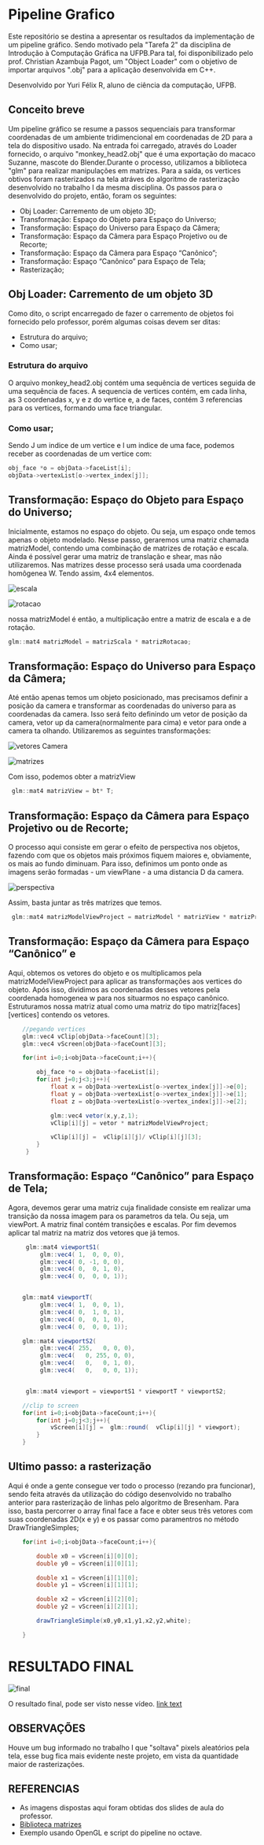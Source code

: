 # Pipeline Grafico 


Este repositório se destina a apresentar os resultados da implementação de um pipeline gráfico. Sendo motivado pela "Tarefa 2" da disciplina de Introdução à Computação Gráfica na UFPB.Para tal, foi disponibilizado pelo prof. Christian Azambuja Pagot, um "Object Loader" com o objetivo de importar arquivos ".obj" para a aplicação desenvolvida em C++.

Desenvolvido por Yuri Félix R, aluno de ciência da computação, UFPB. 

## Conceito breve


Um pipeline gráfico se resume a passos sequenciais para transformar coordenadas de um ambiente tridimencional em coordenadas de 2D para a tela do dispositivo usado. Na entrada foi carregado, através do Loader fornecido, o arquivo "monkey_head2.obj" que é uma exportação do macaco Suzanne, mascote do Blender.Durante o processo, utilizamos a biblioteca "glm" para realizar manipulações em matrizes. Para a saída, os vertices obtivos foram rasterizados na tela atráves do algoritmo de rasterização desenvolvido no trabalho I da mesma disciplina. Os passos para o desenvolvido do projeto, então, foram os seguintes:

* Obj Loader: Carremento de um objeto 3D;
* Transformação: Espaço do Objeto para Espaço do Universo;
* Transformação: Espaço do Universo para Espaço da Câmera;
* Transformação: Espaço da Câmera para Espaço Projetivo ou de Recorte;
* Transformação: Espaço da Câmera para Espaço “Canônico”;
* Transformação: Espaço “Canônico” para Espaço de Tela;
* Rasterização;



## Obj Loader: Carremento de um objeto 3D


Como dito, o script encarregado de fazer o carremento de objetos foi fornecido pelo professor, porém algumas coisas devem ser ditas:

- Estrutura do arquivo;
- Como usar;


### Estrutura do arquivo

O arquivo monkey_head2.obj contém uma sequência de vertices seguida de uma sequência de faces. A sequencia de vertices contém, em cada linha, as 3 coordenadas x, y e z do vertice e, a de faces, contém 3 referencias para os vertices, formando uma face triangular.

### Como usar;

Sendo J um indice de um vertice e I um indice de uma face, podemos receber as coordenadas de um vertice com:

```C#
obj_face *o = objData->faceList[i];
objData->vertexList[o->vertex_index[j]];
```

## Transformação: Espaço do Objeto para Espaço do Universo;

Inicialmente, estamos no espaço do objeto. Ou seja, um espaço onde temos apenas o objeto modelado. Nesse passo, geraremos uma matriz chamada matrizModel, contendo uma combinação de matrizes de rotação e escala. Ainda é possível gerar uma matriz de translação e shear, mas não utilizaremos. Nas matrizes desse processo será usada uma coordenada homôgenea W. Tendo assim, 4x4 elementos.

![escala](https://github.com/yrflx/Pipeline-Grafico/blob/master/pipelineGrafico/prints/escala.png)

![rotacao](https://github.com/yrflx/Pipeline-Grafico/blob/master/pipelineGrafico/prints/rotacao.png)

nossa matrizModel é então, a multiplicação entre a matriz de escala e a de rotação.
```C#
glm::mat4 matrizModel = matrizScala * matrizRotacao;
```

## Transformação: Espaço do Universo para Espaço da Câmera;

Até então apenas temos um objeto posicionado, mas precisamos definir a posição da camera e transformar as coordenadas do universo para as coordenadas da camera. Isso será feito definindo um vetor de posição da camera, vetor up da camera(normalmente para cima) e vetor para onde a camera ta olhando. Utilizaremos as seguintes transformações:

 ![vetores Camera](https://github.com/yrflx/Pipeline-Grafico/blob/master/pipelineGrafico/prints/vetoresCamera.png)

![matrizes](https://github.com/yrflx/Pipeline-Grafico/blob/master/pipelineGrafico/prints/matrizes.png)

Com isso, podemos obter a matrizView
```C#
 glm::mat4 matrizView = bt* T;
```

## Transformação: Espaço da Câmera para Espaço Projetivo ou de Recorte;

O processo aqui consiste em gerar o efeito de perspectiva nos objetos, fazendo com que os objetos mais próximos fiquem maiores e, obviamente, os mais ao fundo diminuam. Para isso, definimos um ponto onde as imagens serão formadas - um viewPlane - a uma distancia D da camera.

 ![perspectiva](https://github.com/yrflx/Pipeline-Grafico/blob/master/pipelineGrafico/prints/projecaoPerspectiva.png)

Assim, basta juntar as três matrizes que temos.
```C#
 glm::mat4 matrizModelViewProject = matrizModel * matrizView * matrizProjection;
```

## Transformação: Espaço da Câmera para Espaço “Canônico” e 

Aqui, obtemos os vetores do objeto e os multiplicamos pela matrizModelViewProject para aplicar as transformações aos vertices do objeto. Após isso, dividimos as coordenadas desses vetores pela coordenada homogenea w para nos situarmos no espaço canônico. Estruturamos nossa matriz atual como uma matriz do tipo matriz[faces][vertices] contendo os vetores. 

```C#
    //pegando vertices
    glm::vec4 vClip[objData->faceCount][3];
    glm::vec4 vScreen[objData->faceCount][3];

    for(int i=0;i<objData->faceCount;i++){

        obj_face *o = objData->faceList[i];
        for(int j=0;j<3;j++){
            float x = objData->vertexList[o->vertex_index[j]]->e[0];
            float y = objData->vertexList[o->vertex_index[j]]->e[1];
            float z = objData->vertexList[o->vertex_index[j]]->e[2];

            glm::vec4 vetor(x,y,z,1);
            vClip[i][j] = vetor * matrizModelViewProject;

            vClip[i][j] =  vClip[i][j]/ vClip[i][j][3];
        }
     }
```
## Transformação: Espaço “Canônico” para Espaço de Tela;

Agora, devemos gerar uma matriz cuja finalidade consiste em realizar uma transição da nossa imagem para os parametros da tela. Ou seja, um viewPort. A matriz final contém transições e escalas. Por fim devemos aplicar tal matriz na matriz dos vetores que já temos. 

```C#
     glm::mat4 viewportS1(
         glm::vec4( 1,  0, 0, 0),
         glm::vec4( 0, -1, 0, 0),
         glm::vec4( 0,  0, 1, 0),
         glm::vec4( 0,  0, 0, 1));


    glm::mat4 viewportT(
         glm::vec4( 1,  0, 0, 1),
         glm::vec4( 0,  1, 0, 1),
         glm::vec4( 0,  0, 1, 0),
         glm::vec4( 0,  0, 0, 1));

    glm::mat4 viewportS2(
         glm::vec4( 255,   0, 0, 0),
         glm::vec4(   0, 255, 0, 0),
         glm::vec4(   0,   0, 1, 0),
         glm::vec4(   0,   0, 0, 1));


     glm::mat4 viewport = viewportS1 * viewportT * viewportS2;

    //clip to screen
    for(int i=0;i<objData->faceCount;i++){
        for(int j=0;j<3;j++){
            vScreen[i][j] =  glm::round(  vClip[i][j] * viewport);
        }
    }
```


## Ultimo passo: a rasterização

Aqui é onde a gente consegue ver todo o processo (rezando pra funcionar), sendo feita através da utilização do código desenvolvido no trabalho anterior para rasterização de linhas pelo algoritmo de Bresenham. Para isso, basta percorrer o array final face a face e obter seus três vetores com suas coordenadas 2D(x e y) e os passar como paramentros no método DrawTriangleSimples;

```C#
    for(int i=0;i<objData->faceCount;i++){

        double x0 = vScreen[i][0][0];
        double y0 = vScreen[i][0][1];

        double x1 = vScreen[i][1][0];
        double y1 = vScreen[i][1][1];

        double x2 = vScreen[i][2][0];
        double y2 = vScreen[i][2][1];

        drawTriangleSimple(x0,y0,x1,y1,x2,y2,white);

    }
```

# RESULTADO FINAL


![final](https://github.com/yrflx/Pipeline-Grafico/blob/master/pipelineGrafico/prints/final.png)

O resultado final, pode ser visto nesse vídeo.
[link text](http://www.youtube.com/watch?v=fIWSNRIqg-Q "Pipeline")


## OBSERVAÇÕES
Houve um bug informado no trabalho I que "soltava" pixels aleatórios pela tela, esse bug fica mais evidente neste projeto, em vista da quantidade maior de rasterizações.

## REFERENCIAS

* As imagens dispostas aqui foram obtidas dos slides de aula do professor.
* [Biblioteca matrizes](https://glm.g-truc.net/0.9.8/index.html)
* Exemplo usando OpenGL e script do pipeline no octave.

 
